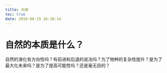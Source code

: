 ```yaml
---
title: 大纲
toc: true
date: 2018-08-19 16:38:14
---
```


# 自然的本质是什么？


自然的演化有方向性吗？有前进和后退的说法吗？为了物种的复杂性提升？是为了最大化未来吗？是为了提高可能性吗？还是毫无目的？
